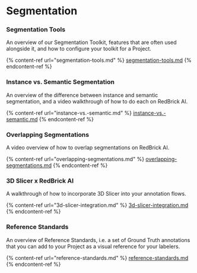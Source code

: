 # Segmentation

### Segmentation Tools

An overview of our Segmentation Toolkit, features that are often used alongside it, and how to configure your toolkit for a Project.

{% content-ref url="segmentation-tools.md" %}
[segmentation-tools.md](segmentation-tools.md)
{% endcontent-ref %}

### Instance vs. Semantic Segmentation

An overview of the difference between instance and semantic segmentation, and a video walkthrough of how to do each on RedBrick AI.

{% content-ref url="instance-vs.-semantic.md" %}
[instance-vs.-semantic.md](instance-vs.-semantic.md)
{% endcontent-ref %}

### Overlapping Segmentations

A video overview of how to overlap segmentations on RedBrick AI.

{% content-ref url="overlapping-segmentations.md" %}
[overlapping-segmentations.md](overlapping-segmentations.md)
{% endcontent-ref %}

### 3D Slicer x RedBrick AI

A walkthrough of how to incorporate 3D Slicer into your annotation flows.

{% content-ref url="3d-slicer-integration.md" %}
[3d-slicer-integration.md](3d-slicer-integration.md)
{% endcontent-ref %}

### Reference Standards

An overview of Reference Standards, i.e. a set of Ground Truth annotations that you can add to your Project as a visual reference for your labelers.

{% content-ref url="reference-standards.md" %}
[reference-standards.md](reference-standards.md)
{% endcontent-ref %}
